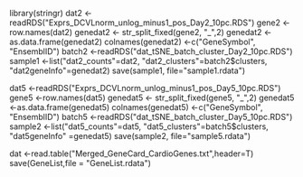 library(stringr)
dat2 <-readRDS("Exprs_DCVLnorm_unlog_minus1_pos_Day2_10pc.RDS")
gene2 <-row.names(dat2)
genedat2 <- str_split_fixed(gene2, "_",2)
genedat2 <-as.data.frame(genedat2)
colnames(genedat2) <-c("GeneSymbol", "EnsemblID")
batch2 <-readRDS("dat_tSNE_batch_cluster_Day2_10pc.RDS")
sample1 <-list("dat2_counts"=dat2, "dat2_clusters"=batch2$clusters, "dat2geneInfo"=genedat2)
save(sample1, file="sample1.rdata")

dat5 <-readRDS("Exprs_DCVLnorm_unlog_minus1_pos_Day5_10pc.RDS")
gene5 <-row.names(dat5)
genedat5 <- str_split_fixed(gene5, "_",2)
genedat5 <-as.data.frame(genedat5)
colnames(genedat5) <-c("GeneSymbol", "EnsemblID")
batch5 <-readRDS("dat_tSNE_batch_cluster_Day5_10pc.RDS")
sample2 <-list("dat5_counts"=dat5, "dat5_clusters"=batch5$clusters, "dat5geneInfo" =genedat5)
save(sample2, file="sample5.rdata")

dat <-read.table("Merged_GeneCard_CardioGenes.txt",header=T)
save(GeneList,file = "GeneList.rdata")
